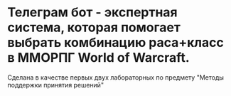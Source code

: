 # Телеграм бот - экспертная система, которая помогает выбрать комбинацию раса+класс в ММОРПГ World of Warcraft. 
Сделана в качестве первых двух лабораторных по предмету "Методы поддержки принятия решений"
